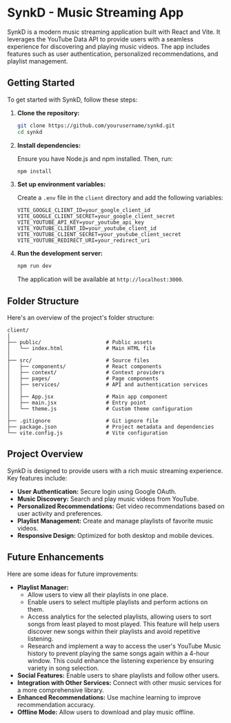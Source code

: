 # SynkD - Music Streaming App

SynkD is a modern music streaming application built with React and Vite. It leverages the YouTube Data API to provide users with a seamless experience for discovering and playing music videos. The app includes features such as user authentication, personalized recommendations, and playlist management.

## Getting Started

To get started with SynkD, follow these steps:

1. **Clone the repository:**

   ```bash
   git clone https://github.com/yourusername/synkd.git
   cd synkd
   ```

2. **Install dependencies:**

   Ensure you have Node.js and npm installed. Then, run:

   ```bash
   npm install
   ```

3. **Set up environment variables:**

   Create a `.env` file in the `client` directory and add the following variables:

   ```plaintext
   VITE_GOOGLE_CLIENT_ID=your_google_client_id
   VITE_GOOGLE_CLIENT_SECRET=your_google_client_secret
   VITE_YOUTUBE_API_KEY=your_youtube_api_key
   VITE_YOUTUBE_CLIENT_ID=your_youtube_client_id
   VITE_YOUTUBE_CLIENT_SECRET=your_youtube_client_secret
   VITE_YOUTUBE_REDIRECT_URI=your_redirect_uri
   ```

4. **Run the development server:**

   ```bash
   npm run dev
   ```

   The application will be available at `http://localhost:3000`.

## Folder Structure

Here's an overview of the project's folder structure:

```
client/
│
├── public/                     # Public assets
│   └── index.html              # Main HTML file
│
├── src/                        # Source files
│   ├── components/             # React components
│   ├── context/                # Context providers
│   ├── pages/                  # Page components
│   ├── services/               # API and authentication services
│   │
│   ├── App.jsx                 # Main app component
│   ├── main.jsx                # Entry point
│   └── theme.js                # Custom theme configuration
│
├── .gitignore                  # Git ignore file
├── package.json                # Project metadata and dependencies
└── vite.config.js              # Vite configuration
```

## Project Overview

SynkD is designed to provide users with a rich music streaming experience. Key features include:

- **User Authentication:** Secure login using Google OAuth.
- **Music Discovery:** Search and play music videos from YouTube.
- **Personalized Recommendations:** Get video recommendations based on user activity and preferences.
- **Playlist Management:** Create and manage playlists of favorite music videos.
- **Responsive Design:** Optimized for both desktop and mobile devices.

## Future Enhancements

Here are some ideas for future improvements:


- **Playlist Manager:**
  - Allow users to view all their playlists in one place.
  - Enable users to select multiple playlists and perform actions on them.
  - Access analytics for the selected playlists, allowing users to sort songs from least played to most played. This feature will help users discover new songs within their playlists and avoid repetitive listening.
  - Research and implement a way to access the user's YouTube Music history to prevent playing the same songs again within a 4-hour window. This could enhance the listening experience by ensuring variety in song selection.
- **Social Features:** Enable users to share playlists and follow other users.
- **Integration with Other Services:** Connect with other music services for a more comprehensive library.
- **Enhanced Recommendations:** Use machine learning to improve recommendation accuracy.
- **Offline Mode:** Allow users to download and play music offline.
